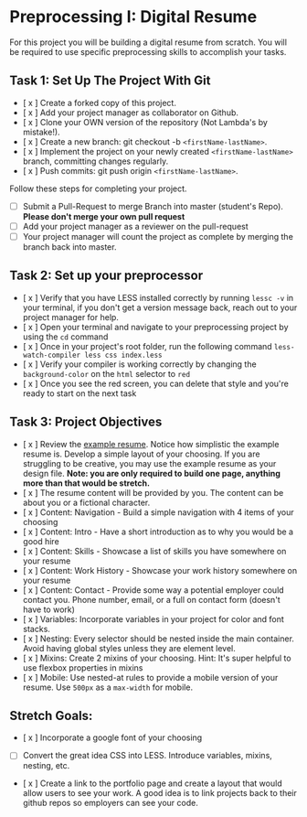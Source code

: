 # Preprocessing I: Digital Resume

For this project you will be building a digital resume from scratch. You will be required to use specific preprocessing skills to accomplish your tasks.  

## Task 1: Set Up The Project With Git

- [ x ] Create a forked copy of this project.
- [ x ] Add your project manager as collaborator on Github.
- [ x ] Clone your OWN version of the repository (Not Lambda's by mistake!).
- [ x ] Create a new branch: git checkout -b `<firstName-lastName>`.
- [ x ] Implement the project on your newly created `<firstName-lastName>` branch, committing changes regularly.
- [ x ] Push commits: git push origin `<firstName-lastName>`.
 
Follow these steps for completing your project.

- [ ] Submit a Pull-Request to merge <firstName-lastName> Branch into master (student's  Repo). **Please don't merge your own pull request**
- [ ] Add your project manager as a reviewer on the pull-request
- [ ] Your project manager will count the project as complete by merging the branch back into master.

## Task 2: Set up your preprocessor
* [ x ] Verify that you have LESS installed correctly by running `lessc -v` in your terminal, if you don't get a version message back, reach out to your project manager for help.
* [ x ] Open your terminal and navigate to your preprocessing project by using the `cd` command
* [ x ] Once in your project's root folder, run the following command `less-watch-compiler less css index.less`
* [ x ] Verify your compiler is working correctly by changing the `background-color` on the `html` selector to `red`
* [ x ] Once you see the red screen, you can delete that style and you're ready to start on the next task

## Task 3: Project Objectives

* [ x ] Review the [example resume](resume-example.png).  Notice how simplistic the example resume is.  Develop a simple layout of your choosing. If you are struggling to be creative, you may use the example resume as your design file. 
**Note: you are only required to build one page, anything more than that would be stretch.**
* [ x ] The resume content will be provided by you. The content can be about you or a fictional character.  
* [ x ] Content: Navigation - Build a simple navigation with 4 items of your choosing
* [ x ] Content: Intro - Have a short introduction as to why you would be a good hire
* [ x ] Content: Skills - Showcase a list of skills you have somewhere on your resume
* [ x ] Content: Work History - Showcase your work history somewhere on your resume
* [ x ] Content: Contact - Provide some way a potential employer could contact you.  Phone number, email, or a full on contact form (doesn't have to work)
* [ x ] Variables: Incorporate variables in your project for color and font stacks.  
* [ x ] Nesting: Every selector should be nested inside the main container.  Avoid having global styles unless they are element level.
* [ x ] Mixins: Create 2 mixins of your choosing. Hint: It's super helpful to use flexbox properties in mixins
* [ x ] Mobile: Use nested-at rules to provide a mobile version of your resume.  Use `500px` as a `max-width` for mobile. 

## Stretch Goals: 
* [ x ] Incorporate a google font of your choosing
* [ ] Convert the great idea CSS into LESS.  Introduce variables, mixins, nesting, etc. 
* [ x ] Create a link to the portfolio page and create a layout that would allow users to see your work.  A good idea is to link projects back to their github repos so employers can see your code.



